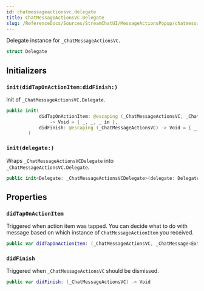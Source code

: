 ```yaml
---
id: chatmessageactionsvc.delegate 
title: ChatMessageActionsVC.Delegate
slug: /ReferenceDocs/Sources/StreamChatUI/MessageActionsPopup/chatmessageactionsvc.delegate
---
```


Delegate instance for `_ChatMessageActionsVC`.

``` swift
struct Delegate 
```

## Initializers

### `init(didTapOnActionItem:didFinish:)`

Init of `_ChatMessageActionsVC.Delegate`.

``` swift
public init(
            didTapOnActionItem: @escaping (_ChatMessageActionsVC, _ChatMessage<ExtraData>, ChatMessageActionItem)
                -> Void = { _, _, _ in },
            didFinish: @escaping (_ChatMessageActionsVC) -> Void = { _ in }
        ) 
```

### `init(delegate:)`

Wraps `_ChatMessageActionsVCDelegate` into `_ChatMessageActionsVC.Delegate`.

``` swift
public init<Delegate: _ChatMessageActionsVCDelegate>(delegate: Delegate) where Delegate.ExtraData == ExtraData 
```

## Properties

### `didTapOnActionItem`

Triggered when action item was tapped.
You can decide what to do with message based on which instance of `ChatMessageActionItem` you received.

``` swift
public var didTapOnActionItem: (_ChatMessageActionsVC, _ChatMessage<ExtraData>, ChatMessageActionItem) -> Void
```

### `didFinish`

Triggered when `_ChatMessageActionsVC` should be dismissed.

``` swift
public var didFinish: (_ChatMessageActionsVC) -> Void
```
